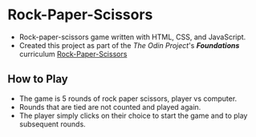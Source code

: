 # Rock-Paper-Scissors
* Rock-paper-scissors game written with HTML, CSS, and JavaScript.
* Created this project as part of the *The Odin Project*'s ***Foundations*** curriculum [Rock-Paper-Scissors](https://www.theodinproject.com/lessons/foundations-revisiting-rock-paper-scissors)

## How to Play
* The game is 5 rounds of rock paper scissors, player vs computer.
* Rounds that are tied are not counted and played again. 
* The player simply clicks on their choice to start the game and to play subsequent rounds. 




